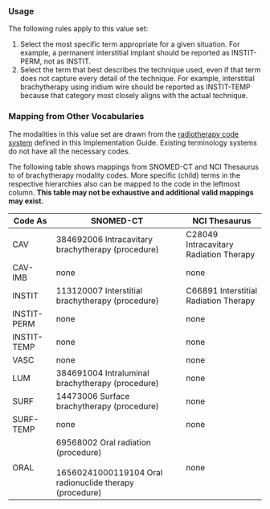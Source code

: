 
### Usage

The following rules apply to this value set:

1. Select the most specific term appropriate for a given situation. For example, a permanent interstitial implant should be reported as INSTIT-PERM, not as INSTIT.
2. Select the term that best describes the technique used, even if that term does not capture every detail of the technique. For example, interstitial brachytherapy using iridium wire should be reported as INSTIT-TEMP because that category most closely aligns with the actual technique.

### Mapping from Other Vocabularies

The modalities in this value set are drawn from the [radiotherapy code system](CodeSystem-radiotherapy-cs.html) defined in this Implementation Guide. Existing terminology systems do not have all the necessary codes.

The following table shows mappings from SNOMED-CT and NCI Thesaurus to of brachytherapy modality codes. More specific (child) terms in the respective hierarchies also can be mapped to the code in the leftmost column. **This table may not be exhaustive and additional valid mappings may exist.**

| **Code As** | **SNOMED-CT**   | **NCI Thesaurus**   |
| --------- | -------------------- | --------------------- |
| CAV | 384692006 Intracavitary brachytherapy (procedure) | C28049 Intracavitary Radiation Therapy |
| CAV-IMB | none | none |
| INSTIT | 113120007 Interstitial brachytherapy (procedure) | C66891 Interstitial Radiation Therapy |
| INSTIT-PERM | none | none |
| INSTIT-TEMP | none | none |
| VASC | none | none |
| LUM | 384691004 Intraluminal brachytherapy (procedure) | none |
| SURF | 14473006 Surface brachytherapy (procedure) | none |
| SURF-TEMP | none | none |
| ORAL | 69568002 Oral radiation (procedure) <br><br>  16560241000119104 Oral radionuclide therapy (procedure) | none | |
<br>